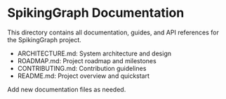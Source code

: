 # SpikingGraph Documentation

This directory contains all documentation, guides, and API references for the SpikingGraph project.

- ARCHITECTURE.md: System architecture and design
- ROADMAP.md: Project roadmap and milestones
- CONTRIBUTING.md: Contribution guidelines
- README.md: Project overview and quickstart

Add new documentation files as needed.

